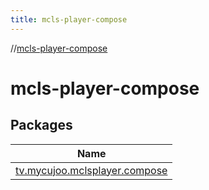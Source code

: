 ```yaml
---
title: mcls-player-compose
---
```

//[mcls-player-compose](index.html)



# mcls-player-compose



## Packages


| Name |
|---|
| [tv.mycujoo.mclsplayer.compose](mcls-player-compose/tv.mycujoo.mclsplayer.compose/index.html) |


